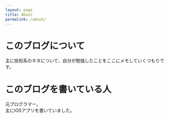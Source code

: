 ```yaml
---
layout: page
title: About
permalink: /about/
---
```


# このブログについて  

主に技術系のネタについて、自分が勉強したことをここにメモしていくつもりです。

# このブログを書いている人  

元プログラマー。  
主にiOSアプリを書いていました。  
